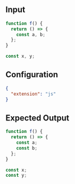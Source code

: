 
## Input
```javascript input
function f() {
  return () => {
    const a, b;
  };
}

const x, y;
```

## Configuration
```json configuration
{
  "extension": "js"
}
```

## Expected Output
```javascript expected output
function f() {
  return () => {
    const a;
    const b;
  };
}

const x;
const y;
```
